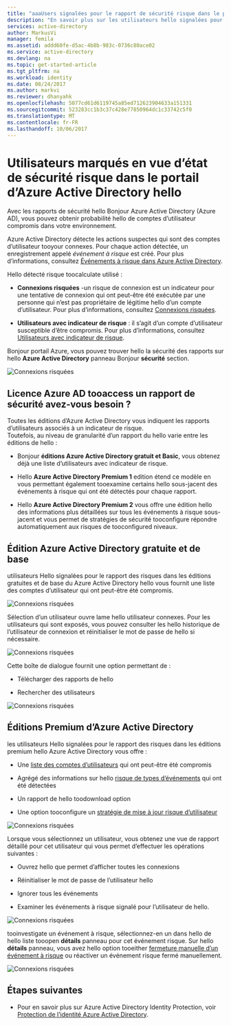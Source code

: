```yaml
---
title: "aaaUsers signalées pour le rapport de sécurité risque dans le portail d’Azure Active Directory hello | Documents Microsoft"
description: "En savoir plus sur les utilisateurs hello signalées pour le rapport de sécurité risque dans le portail d’Azure Active Directory hello"
services: active-directory
author: MarkusVi
manager: femila
ms.assetid: addd60fe-d5ac-4b8b-983c-0736c80ace02
ms.service: active-directory
ms.devlang: na
ms.topic: get-started-article
ms.tgt_pltfrm: na
ms.workload: identity
ms.date: 08/24/2017
ms.author: markvi
ms.reviewer: dhanyahk
ms.openlocfilehash: 5077cd61d6119745a85ed712623904633a151331
ms.sourcegitcommit: 523283cc1b3c37c428e77850964dc1c33742c5f0
ms.translationtype: MT
ms.contentlocale: fr-FR
ms.lasthandoff: 10/06/2017
---
```

# <a name="users-flagged-for-risk-security-report-in-hello-azure-active-directory-portal"></a>Utilisateurs marqués en vue d’état de sécurité risque dans le portail d’Azure Active Directory hello

Avec les rapports de sécurité hello Bonjour Azure Active Directory (Azure AD), vous pouvez obtenir probabilité hello de comptes d’utilisateur compromis dans votre environnement. 

Azure Active Directory détecte les actions suspectes qui sont des comptes d’utilisateur tooyour connexes. Pour chaque action détectée, un enregistrement appelé *événement à risque* est créé. Pour plus d’informations, consultez [Événements à risque dans Azure Active Directory](active-directory-identity-protection-risk-events.md). 

Hello détecté risque toocalculate utilisé :

- **Connexions risquées** -un risque de connexion est un indicateur pour une tentative de connexion qui ont peut-être été exécutée par une personne qui n’est pas propriétaire de légitime hello d’un compte d’utilisateur. Pour plus d’informations, consultez [Connexions risquées](active-directory-identityprotection.md#risky-sign-ins). 

- **Utilisateurs avec indicateur de risque** : il s’agit d’un compte d’utilisateur susceptible d’être compromis. Pour plus d’informations, consultez [Utilisateurs avec indicateur de risque](active-directory-identityprotection.md#users-flagged-for-risk).  

Bonjour portail Azure, vous pouvez trouver hello la sécurité des rapports sur hello **Azure Active Directory** panneau Bonjour **sécurité** section.  

![Connexions risquées](./media/active-directory-reporting-security-user-at-risk/10.png)



## <a name="what-azure-ad-license-do-you-need-tooaccess-a-security-report"></a>Licence Azure AD tooaccess un rapport de sécurité avez-vous besoin ?  

Toutes les éditions d’Azure Active Directory vous indiquent les rapports d’utilisateurs associés à un indicateur de risque.  
Toutefois, au niveau de granularité d’un rapport du hello varie entre les éditions de hello : 

- Bonjour **éditions Azure Active Directory gratuit et Basic**, vous obtenez déjà une liste d’utilisateurs avec indicateur de risque. 

- Hello **Azure Active Directory Premium 1** edition étend ce modèle en vous permettant également tooexamine certains hello sous-jacent des événements à risque qui ont été détectés pour chaque rapport. 

- Hello **Azure Active Directory Premium 2** vous offre une édition hello des informations plus détaillées sur tous les événements à risque sous-jacent et vous permet de stratégies de sécurité tooconfigure répondre automatiquement aux risques de tooconfigured niveaux.



## <a name="azure-active-directory-free-and-basic-edition"></a>Édition Azure Active Directory gratuite et de base

utilisateurs Hello signalées pour le rapport des risques dans les éditions gratuites et de base du Azure Active Directory hello vous fournit une liste des comptes d’utilisateur qui ont peut-être été compromis. 


![Connexions risquées](./media/active-directory-reporting-security-user-at-risk/03.png)

Sélection d’un utilisateur ouvre lame hello utilisateur connexes.
Pour les utilisateurs qui sont exposés, vous pouvez consulter les hello historique de l’utilisateur de connexion et réinitialiser le mot de passe de hello si nécessaire.

![Connexions risquées](./media/active-directory-reporting-security-user-at-risk/46.png)


Cette boîte de dialogue fournit une option permettant de :

- Télécharger des rapports de hello

- Rechercher des utilisateurs

![Connexions risquées](./media/active-directory-reporting-security-user-at-risk/16.png)


## <a name="azure-active-directory-premium-editions"></a>Éditions Premium d’Azure Active Directory

les utilisateurs Hello signalées pour le rapport des risques dans les éditions premium hello Azure Active Directory vous offre :

- Une [liste des comptes d’utilisateurs](active-directory-identityprotection.md#users-flagged-for-risk) qui ont peut-être été compromis 

- Agrégé des informations sur hello [risque de types d’événements](active-directory-identity-protection-risk-events.md) qui ont été détectées

- Un rapport de hello toodownload option

- Une option tooconfigure un [stratégie de mise à jour risque d’utilisateur](active-directory-identityprotection.md#user-risk-security-policy)  


![Connexions risquées](./media/active-directory-reporting-security-user-at-risk/71.png)

Lorsque vous sélectionnez un utilisateur, vous obtenez une vue de rapport détaillé pour cet utilisateur qui vous permet d’effectuer les opérations suivantes :

- Ouvrez hello que permet d’afficher toutes les connexions

- Réinitialiser le mot de passe de l’utilisateur hello

- Ignorer tous les événements

- Examiner les événements à risque signalé pour l’utilisateur de hello. 


![Connexions risquées](./media/active-directory-reporting-security-user-at-risk/324.png)


tooinvestigate un événement à risque, sélectionnez-en un dans hello de hello liste tooopen **détails** panneau pour cet événement risque. Sur hello **détails** panneau, vous avez hello option tooeither [fermeture manuelle d’un événement à risque](active-directory-identityprotection.md#closing-risk-events-manually) ou réactiver un événement risque fermé manuellement. 


![Connexions risquées](./media/active-directory-reporting-security-user-at-risk/325.png)



## <a name="next-steps"></a>Étapes suivantes

- Pour en savoir plus sur Azure Active Directory Identity Protection, voir [Protection de l’identité Azure Active Directory](active-directory-identityprotection.md).

